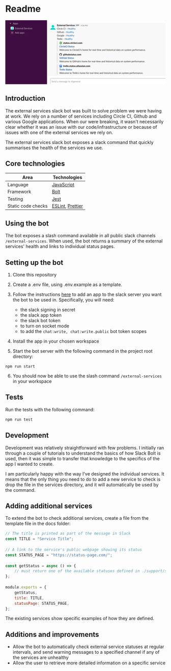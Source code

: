 # Readme

![External services bot screenshot](/docs/main-screenshot.png "External services bot screenshot")

## Introduction

The external services slack bot was built to solve problem we were having at work. We rely on a number of services including Circle CI, Github and various Google applications. When our were breaking, it wasn't necessarily clear whether it was an issue with our code/infrastructure or because of issues with one of the external services we rely on.

The external services slack bot exposes a slack command that quickly summarises the health of the services we use.

## Core technologies

| Area               | Technologies                                                          |
| ------------------ | --------------------------------------------------------------------- |
| Language           | [JavaScript](https://developer.mozilla.org/en-US/docs/Web/JavaScript) |
| Framework          | [Bolt](https://slack.dev/bolt-js/tutorial/getting-started)            |
| Testing            | [Jest](https://jestjs.io/)                                            |
| Static code checks | [ESLint](https://eslint.org/), [Prettier](https://prettier.io/)       |

## Using the bot

The bot exposes a slash command available in all public slack channels `/external-services`. When used, the bot returns a summary of the external services' health and links to individual status pages.

## Setting up the bot

1. Clone this repository

2. Create a .env file, using .env.example as a template.

3. Follow the instructions [here](https://slack.dev/bolt-js/tutorial/getting-started) to add an app to the slack server you want the bot to be used in. Specifically, you will need:

    - the slack signing in secret
    - the slack app token
    - the slack bot token
    - to turn on socket mode
    - to add the `chat:write, chat:write.public` bot token scopes

4. Install the app in your chosen workspace

5. Start the bot server with the following command in the project root directory:

```
npm run start
```

6. You should now be able to use the slash command `/external-services` in your workspace

## Tests

Run the tests with the following command:

```bash
npm run test
```

## Development

Development was relatively straightforward with few problems. I initially ran through a couple of tutorials to understand the basics of how Slack Bolt is used, then it was simple to transfer that knowledge to the specifics of the app I wanted to create.

I am particularly happy with the way I've designed the individual services. It means that the only thing you need to do to add a new service to check is drop the file in the services directory, and it will automatically be used by the command.

## Adding additional services

To extend the bot to check additional services, create a file from the template file in the docs folder:

```javascript
// The title is printed as part of the message in Slack
const TITLE = "Service Title";

// A link to the service's public webpage showing its status
const STATUS_PAGE = "https://status-page.com/";

const getStatus = async () => {
    // must return one of the available statuses defined in ./support/statuses
};

module.exports = {
    getStatus,
    title: TITLE,
    statusPage: STATUS_PAGE,
};
```

The existing services show specific examples of how they are defined.

## Additions and improvements

-   Allow the bot to automatically check external service statuses at regular intervals, and send warning messages to a specified channel if any of the services are unhealthy
-   Allow the user to retrieve more detailed information on a specific service
